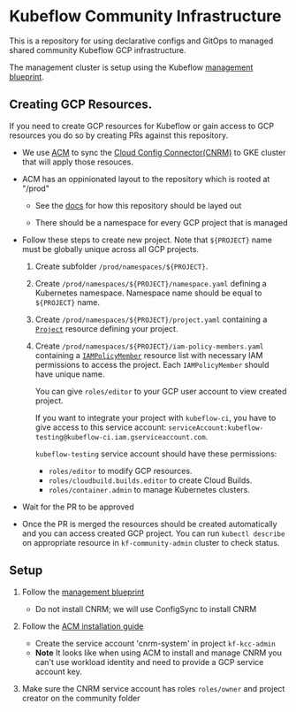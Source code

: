 # Kubeflow Community Infrastructure

This is a repository for using declarative configs and GitOps to managed shared community Kubeflow GCP infrastructure.

The management cluster is setup using the Kubeflow [management blueprint](https://github.com/kubeflow/gcp-blueprints).

## Creating GCP Resources.

If you need to create GCP resources for Kubeflow or gain access to GCP resources you do so by creating
PRs against this repository.

* We use [ACM](https://cloud.google.com/anthos-config-management/docs/concepts/repo) to sync
  the [Cloud Config Connector(CNRM)](https://cloud.google.com/config-connector/docs/overview)
  to GKE cluster that will apply those resouces.

* ACM has an oppinionated layout to the repository which is rooted at "/prod"

  * See the [docs](https://cloud.google.com/anthos-config-management/docs/concepts/repo) for 
    how this repository should be layed out

  * There should be a namespace for every GCP project that is managed

* Follow these steps to create new project. Note that `${PROJECT}` name must be globally unique across all GCP projects.

  1. Create subfolder `/prod/namespaces/${PROJECT}`.

  1. Create `/prod/namespaces/${PROJECT}/namespace.yaml` defining a Kubernetes namespace.
  Namespace name should be equal to `${PROJECT}` name.

  1. Create `/prod/namespaces/${PROJECT}/project.yaml` containing a
  [`Project`](https://cloud.google.com/config-connector/docs/reference/resource-docs/resourcemanager/project) resource defining your project.

  1. Create `/prod/namespaces/${PROJECT}/iam-policy-members.yaml` containing a [`IAMPolicyMember`](https://cloud.google.com/config-connector/docs/reference/resource-docs/iam/iampolicymember) resource list with necessary IAM permissions to access the project.
  Each `IAMPolicyMember` should have unique name.

      You can give `roles/editor` to your GCP user account to view created project.

      If you want to integrate your project with `kubeflow-ci`,
      you have to give access to this service account: `serviceAccount:kubeflow-testing@kubeflow-ci.iam.gserviceaccount.com`.


      `kubeflow-testing` service account should have these permissions:
        - `roles/editor` to modify GCP resources.
        - `roles/cloudbuild.builds.editor` to create Cloud Builds.
        - `roles/container.admin` to manage Kubernetes clusters.


* Wait for the PR to be approved

* Once the PR is merged the resources should be created automatically and you can access created GCP project.
You can run `kubectl describe` on appropriate resource in `kf-community-admin` cluster to check status.

## Setup

1. Follow the [management blueprint](https://github.com/kubeflow/gcp-blueprints)
   
   * Do not install CNRM; we will use ConfigSync to install CNRM

1. Follow the [ACM installation guide](https://cloud.google.com/anthos-config-management/docs/how-to/installing)


   * Create the service account 'cnrm-system' in project `kf-kcc-admin`
   * **Note** It looks like when using ACM to install and manage CNRM you can't use workload identity and need to provide
     a GCP service account key.


1. Make sure the CNRM service account has roles `roles/owner` and project creator on the community folder
